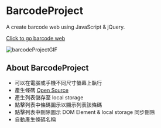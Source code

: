 # BarcodeProject

A create barcode web using JavaScript & jQuery.

[Click to go barcode web](https://barcodeproject.netlify.app)

![barcodeProjectGIF](https://user-images.githubusercontent.com/59391315/189317320-b2f80000-7e68-4ac1-b571-8d2da482f68c.gif)


## About BarcodeProject
* 可以在電腦或手機不同尺寸螢幕上執行
* 產生條碼 [Open Source](https://barcode-coder.com/en/)
* 產生列表儲存至 local storage
* 點擊列表中條碼圖示以顯示列表該條碼
* 點擊列表中刪除圖示 DOM Element & local storage 同步刪除
* 自動產生條碼名稱
